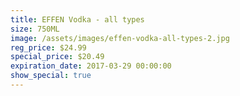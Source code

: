 ```yaml
---
title: EFFEN Vodka - all types
size: 750ML
image: /assets/images/effen-vodka-all-types-2.jpg
reg_price: $24.99
special_price: $20.49
expiration_date: 2017-03-29 00:00:00
show_special: true
---
```



